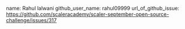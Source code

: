 name: Rahul lalwani
github_user_name: rahul09999
url_of_github_issue: https://github.com/scaleracademy/scaler-september-open-source-challenge/issues/317
